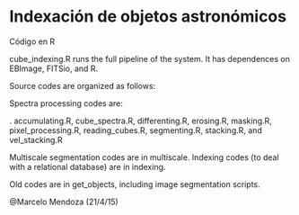 Indexación de objetos astronómicos
==============

Código en R

cube_indexing.R runs the full pipeline of the system. 
It has dependences on EBImage, FITSio, and R. 

Source codes are organized as follows:

Spectra processing codes are:

. accumulating.R, cube_spectra.R, differenting.R, erosing.R, masking.R, pixel_processing.R, reading_cubes.R, segmenting.R, stacking.R, and vel_stacking.R

Multiscale segmentation codes are in multiscale.
Indexing codes (to deal with a relational database) are in indexing.

Old codes are in get_objects, including image segmentation scripts.

@Marcelo Mendoza (21/4/15)
